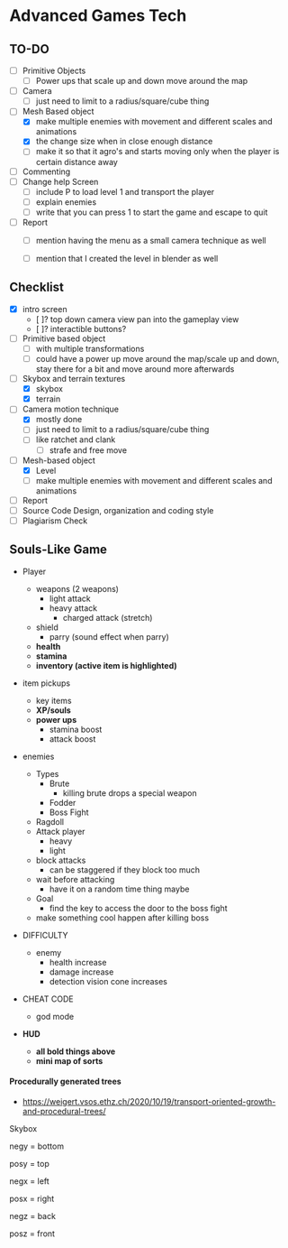 # Advanced Games Tech

## TO-DO
- [ ] Primitive Objects
  - [ ] Power ups that scale up and down move around the map
- [ ] Camera
  - [ ] just need to limit to a radius/square/cube thing
- [ ] Mesh Based object
  - [x] make multiple enemies with movement and different scales and animations
  - [x] the change size when in close enough distance
  - [ ] make it so that it agro's and starts moving only when the player is certain distance away
- [ ] Commenting
- [ ] Change help Screen
  - [ ] include P to load level 1 and transport the player
  - [ ] explain enemies
  - [ ] write that you can press 1 to start the game and escape to quit
- [ ] Report
  - [ ] mention having the menu as a small camera technique as well
  - [ ] mention that I created the level in blender as well




## Checklist

- [x] intro screen
  - [ ]? top down camera view pan into the gameplay view
  - [ ]? interactible buttons?
- [ ] Primitive based object
  - [ ] with multiple transformations
  - [ ] could have a power up move around the map/scale up and down, stay there for a bit and move around more afterwards
- [ ] Skybox and terrain textures
  - [x] skybox
  - [x] terrain
- [ ] Camera motion technique
  - [x] mostly done
  - [ ] just need to limit to a radius/square/cube thing
  - [ ] like ratchet and clank
    - [ ] strafe and free move
- [ ] Mesh-based object
  - [x] Level
  - [ ] make multiple enemies with movement and different scales and animations
- [ ] Report
- [ ] Source Code Design, organization and coding style
- [ ] Plagiarism Check

## Souls-Like Game

- Player
  - weapons (2 weapons)
    - light attack
    - heavy attack
      - charged attack (stretch)
  - shield
    - parry (sound effect when parry)
  - **health**
  - **stamina**
  - **inventory (active item is highlighted)**

- item pickups
  - key items
  - **XP/souls**
  - **power ups**  
    - stamina boost
    - attack boost
- enemies
  - Types
    - Brute
      - killing brute drops a special weapon
    - Fodder
    - Boss Fight
  - Ragdoll
  - Attack player
    - heavy
    - light
  - block attacks
    - can be staggered if they block too much
  - wait before attacking
    - have it on a random time thing maybe
  - Goal
    - find the key to access the door to the boss fight
  - make something cool happen after killing boss
  
- DIFFICULTY
  - enemy
    - health increase
    - damage increase
    - detection vision cone increases
- CHEAT CODE
  - god mode
- **HUD**
  - **all bold things above**
  - **mini map of sorts**


#### Procedurally generated trees
- https://weigert.vsos.ethz.ch/2020/10/19/transport-oriented-growth-and-procedural-trees/

 



Skybox          

negy = bottom

posy = top

negx = left

posx = right

negz = back

posz = front